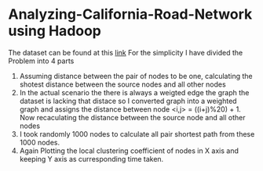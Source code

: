 # Analyzing-California-Road-Network using Hadoop
The dataset can be found at this [link](https://snap.stanford.edu/data/roadNet-CA.html)
For the simplicity I have divided the Problem into 4 parts
1. Assuming distance between the pair of nodes to be one, calculating the shotest distance between the source nodes and all other nodes
2. In the actual scenario the there is always a weigted edge the graph the dataset is lacking that distace so I converted graph into a weighted graph and assigns the distance between node <i,j> = ((i+j)%20) + 1. Now recaculating the distance between the source node and all other nodes
3. I took randomly 1000 nodes to calculate all pair shortest path from these 1000 nodes.
4. Again Plotting the local clustering coefficient of nodes in X axis and keeping Y axis as curresponding time taken.

